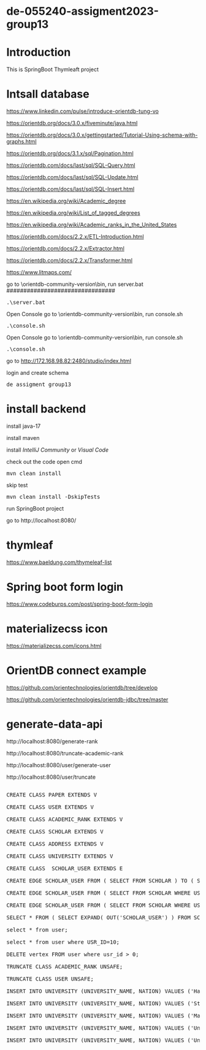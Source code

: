 # de-055240-assigment2023-group13

# Introduction
This is SpringBoot Thymleaft project

# Intsall database


https://www.linkedin.com/pulse/introduce-orientdb-tung-vo

https://orientdb.org/docs/3.0.x/fiveminute/java.html

https://orientdb.org/docs/3.0.x/gettingstarted/Tutorial-Using-schema-with-graphs.html

https://orientdb.org/docs/3.1.x/sql/Pagination.html

https://orientdb.com/docs/last/sql/SQL-Query.html

https://orientdb.com/docs/last/sql/SQL-Update.html

https://orientdb.com/docs/last/sql/SQL-Insert.html

https://en.wikipedia.org/wiki/Academic_degree

https://en.wikipedia.org/wiki/List_of_tagged_degrees

https://en.wikipedia.org/wiki/Academic_ranks_in_the_United_States

https://orientdb.com/docs/2.2.x/ETL-Introduction.html

https://orientdb.com/docs/2.2.x/Extractor.html

https://orientdb.com/docs/2.2.x/Transformer.html

https://www.litmaps.com/

go to \orientdb-community-version\bin, run server.bat
################################
<pre>
.\server.bat
</pre>

Open Console
go to \orientdb-community-version\bin, run console.sh
<pre>
.\console.sh
</pre>

Open Console
go to \orientdb-community-version\bin, run console.sh
<pre>
.\console.sh
</pre>

go to  http://172.168.98.82:2480/studio/index.html

login and create schema 

<pre>
de_assigment_group13
</pre>


# install backend

install java-17

install maven

install *IntelliJ Community* or *Visual Code*

check out the code
open cmd

<pre>
mvn clean install
</pre>
skip test
<pre>
mvn clean install -DskipTests
</pre>

run SpringBoot project

go to
http://localhost:8080/


# thymleaf
https://www.baeldung.com/thymeleaf-list

# Spring boot form login
https://www.codeburps.com/post/spring-boot-form-login

# materializecss icon
https://materializecss.com/icons.html


# OrientDB connect example
https://github.com/orientechnologies/orientdb/tree/develop

https://github.com/orientechnologies/orientdb-jdbc/tree/master


# generate-data-api
http://localhost:8080/generate-rank

http://localhost:8080/truncate-academic-rank

http://localhost:8080/user/generate-user

http://localhost:8080/user/truncate


<pre>

CREATE CLASS PAPER EXTENDS V

CREATE CLASS USER EXTENDS V

CREATE CLASS ACADEMIC_RANK EXTENDS V

CREATE CLASS SCHOLAR EXTENDS V

CREATE CLASS ADDRESS EXTENDS V

CREATE CLASS UNIVERSITY EXTENDS V

CREATE CLASS  SCHOLAR_USER EXTENDS E

CREATE EDGE SCHOLAR_USER FROM ( SELECT FROM SCHOLAR ) TO ( SELECT FROM USER )

CREATE EDGE SCHOLAR_USER FROM ( SELECT FROM SCHOLAR WHERE USR_ID = 2) TO ( SELECT FROM USER WHERE USR_ID = 2)

CREATE EDGE SCHOLAR_USER FROM ( SELECT FROM SCHOLAR WHERE USR_ID = 3) TO ( SELECT FROM USER WHERE USR_ID = 3)

SELECT * FROM ( SELECT EXPAND( OUT('SCHOLAR_USER') ) FROM SCHOLAR)

select * from user;

select * from user where USR_ID=10;

DELETE vertex FROM user where usr_id > 0;

TRUNCATE CLASS ACADEMIC_RANK UNSAFE;

TRUNCATE CLASS USER UNSAFE;

INSERT INTO UNIVERSITY (UNIVERSITY_NAME, NATION) VALUES ('Harvard University', 'USA');

INSERT INTO UNIVERSITY (UNIVERSITY_NAME, NATION) VALUES ('Stanford University', 'USA');

INSERT INTO UNIVERSITY (UNIVERSITY_NAME, NATION) VALUES ('Massachusetts Institute of Technology', 'USA');

INSERT INTO UNIVERSITY (UNIVERSITY_NAME, NATION) VALUES ('University of Chicago', 'USA');

INSERT INTO UNIVERSITY (UNIVERSITY_NAME, NATION) VALUES ('University of California Berkeley', 'USA');


</pre>
